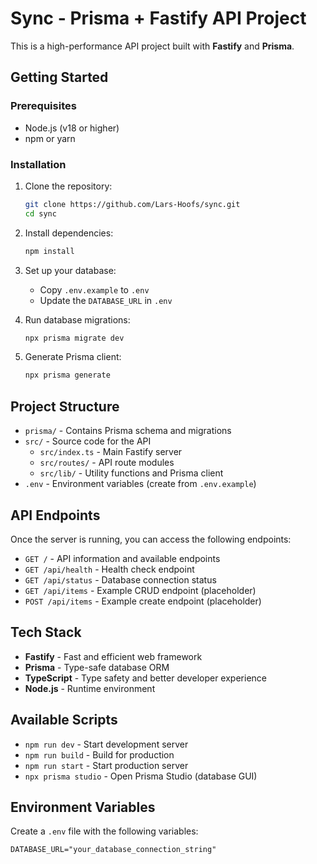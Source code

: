 # Sync - Prisma + Fastify API Project

This is a high-performance API project built with **Fastify** and **Prisma**.

## Getting Started

### Prerequisites
- Node.js (v18 or higher)
- npm or yarn

### Installation

1. Clone the repository:
   ```bash
   git clone https://github.com/Lars-Hoofs/sync.git
   cd sync
   ```

2. Install dependencies:
   ```bash
   npm install
   ```

3. Set up your database:
   - Copy `.env.example` to `.env`
   - Update the `DATABASE_URL` in `.env`

4. Run database migrations:
   ```bash
   npx prisma migrate dev
   ```

5. Generate Prisma client:
   ```bash
   npx prisma generate
   ```

## Project Structure

- `prisma/` - Contains Prisma schema and migrations
- `src/` - Source code for the API
  - `src/index.ts` - Main Fastify server
  - `src/routes/` - API route modules
  - `src/lib/` - Utility functions and Prisma client
- `.env` - Environment variables (create from `.env.example`)

## API Endpoints

Once the server is running, you can access the following endpoints:

- `GET /` - API information and available endpoints
- `GET /api/health` - Health check endpoint
- `GET /api/status` - Database connection status
- `GET /api/items` - Example CRUD endpoint (placeholder)
- `POST /api/items` - Example create endpoint (placeholder)

## Tech Stack

- **Fastify** - Fast and efficient web framework
- **Prisma** - Type-safe database ORM
- **TypeScript** - Type safety and better developer experience
- **Node.js** - Runtime environment

## Available Scripts

- `npm run dev` - Start development server
- `npm run build` - Build for production
- `npm run start` - Start production server
- `npx prisma studio` - Open Prisma Studio (database GUI)

## Environment Variables

Create a `.env` file with the following variables:

```
DATABASE_URL="your_database_connection_string"
```
